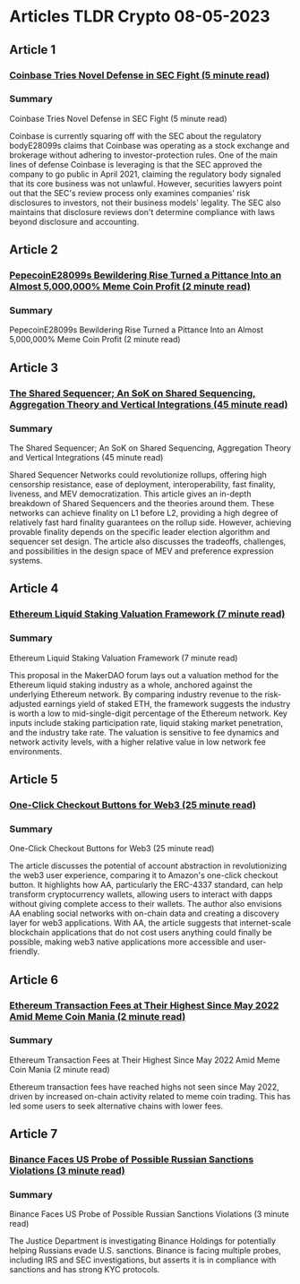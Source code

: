 # Articles TLDR Crypto 08-05-2023

## Article 1
### [Coinbase Tries Novel Defense in SEC Fight (5 minute read)](https://tldr.tech)
### Summary 
 Coinbase Tries Novel Defense in SEC Fight (5 minute read)

Coinbase is currently squaring off with the SEC about the regulatory bodyE28099s claims that Coinbase was operating as a stock exchange and brokerage without adhering to investor-protection rules. One of the main lines of defense Coinbase is leveraging is that the SEC approved the company to go public in April 2021, claiming the regulatory body signaled that its core business was not unlawful. However, securities lawyers point out that the SEC's review process only examines companies' risk disclosures to investors, not their business models' legality. The SEC also maintains that disclosure reviews don't determine compliance with laws beyond disclosure and accounting.

## Article 2
### [PepecoinE28099s Bewildering Rise Turned a Pittance Into an Almost 5,000,000% Meme Coin Profit (2 minute read)](https://tldr.tech)
### Summary 
 PepecoinE28099s Bewildering Rise Turned a Pittance Into an Almost 5,000,000% Meme Coin Profit (2 minute read)

## Article 3
### [The Shared Sequencer; An SoK on Shared Sequencing, Aggregation Theory and Vertical Integrations (45 minute read)](https://tldr.tech)
### Summary 
 The Shared Sequencer; An SoK on Shared Sequencing, Aggregation Theory and Vertical Integrations (45 minute read)

Shared Sequencer Networks could revolutionize rollups, offering high censorship resistance, ease of deployment, interoperability, fast finality, liveness, and MEV democratization. This article gives an in-depth breakdown of Shared Sequencers and the theories around them. These networks can achieve finality on L1 before L2, providing a high degree of relatively fast hard finality guarantees on the rollup side. However, achieving provable finality depends on the specific leader election algorithm and sequencer set design. The article also discusses the tradeoffs, challenges, and possibilities in the design space of MEV and preference expression systems.

## Article 4
### [Ethereum Liquid Staking Valuation Framework (7 minute read)](https://tldr.tech)
### Summary 
 Ethereum Liquid Staking Valuation Framework (7 minute read)

This proposal in the MakerDAO forum lays out a valuation method for the Ethereum liquid staking industry as a whole, anchored against the underlying Ethereum network. By comparing industry revenue to the risk-adjusted earnings yield of staked ETH, the framework suggests the industry is worth a low to mid-single-digit percentage of the Ethereum network. Key inputs include staking participation rate, liquid staking market penetration, and the industry take rate. The valuation is sensitive to fee dynamics and network activity levels, with a higher relative value in low network fee environments.

## Article 5
### [One-Click Checkout Buttons for Web3 (25 minute read)](https://tldr.tech)
### Summary 
 <span>One-Click Checkout Buttons for Web3 (25 minute read)</span>

The article discusses the potential of account abstraction in revolutionizing the web3 user experience, comparing it to Amazon's one-click checkout button. It highlights how AA, particularly the ERC-4337 standard, can help transform cryptocurrency wallets, allowing users to interact with dapps without giving complete access to their wallets. The author also envisions AA enabling social networks with on-chain data and creating a discovery layer for web3 applications. With AA, the article suggests that internet-scale blockchain applications that do not cost users anything could finally be possible, making web3 native applications more accessible and user-friendly.

## Article 6
### [Ethereum Transaction Fees at Their Highest Since May 2022 Amid Meme Coin Mania (2 minute read)](https://tldr.tech)
### Summary 
 Ethereum Transaction Fees at Their Highest Since May 2022 Amid Meme Coin Mania (2 minute read)

Ethereum transaction fees have reached highs not seen since May 2022, driven by increased on-chain activity related to meme coin trading. This has led some users to seek alternative chains with lower fees.

## Article 7
### [Binance Faces US Probe of Possible Russian Sanctions Violations (3 minute read)](https://tldr.tech)
### Summary 
 Binance Faces US Probe of Possible Russian Sanctions Violations (3 minute read)

The Justice Department is investigating Binance Holdings for potentially helping Russians evade U.S. sanctions. Binance is facing multiple probes, including IRS and SEC investigations, but asserts it is in compliance with sanctions and has strong KYC protocols.

